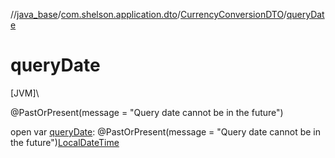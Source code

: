 //[java_base](../../../index.md)/[com.shelson.application.dto](../index.md)/[CurrencyConversionDTO](index.md)/[queryDate](query-date.md)

# queryDate

[JVM]\

@PastOrPresent(message = &quot;Query date cannot be in the future&quot;)

open var [queryDate](query-date.md): @PastOrPresent(message = &quot;Query date cannot be in the future&quot;)[LocalDateTime](https://docs.oracle.com/javase/8/docs/api/java/time/LocalDateTime.html)

